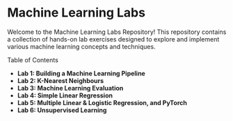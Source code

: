 # Machine Learning Labs

Welcome to the Machine Learning Labs Repository! This repository contains a collection of hands-on lab exercises designed to explore and implement various machine learning concepts and techniques.

Table of Contents

- **Lab 1: Building a Machine Learning Pipeline**
- **Lab 2: K-Nearest Neighbours**
- **Lab 3: Machine Learning Evaluation**
- **Lab 4: Simple Linear Regression**
- **Lab 5: Multiple Linear & Logistic Regression, and PyTorch**
- **Lab 6: Unsupervised Learning**
